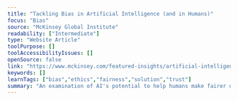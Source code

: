 ```yaml
---
title: "Tackling Bias in Artificial Intelligence (and in Humans)"
focus: "Bias"
source: "McKinsey Global Institute"
readability: ["Intermediate"]
type: "Website Article"
toolPurpose: []
toolAccessibilityIssues: []
openSource: false
link: "https://www.mckinsey.com/featured-insights/artificial-intelligence/tackling-bias-in-artificial-intelligence-and-in-humans"
keywords: []
learnTags: ["bias","ethics","fairness","solution","trust"]
summary: "An examination of AI's potential to help humans make fairer decisions and potential ways forward for AI fairness for AI practitioners and business and policy leaders. "
---
```


